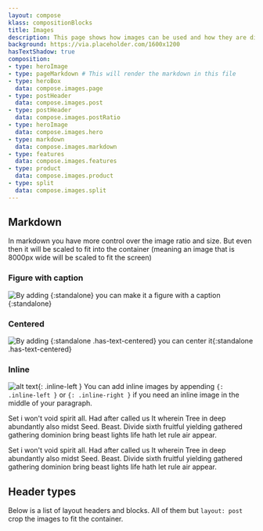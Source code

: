 ```yaml
---
layout: compose
klass: compositionBlocks
title: Images
description: This page shows how images can be used and how they are displayed
background: https://via.placeholder.com/1600x1200
hasTextShadow: true
composition:
- type: heroImage
- type: pageMarkdown # This will render the markdown in this file
- type: heroBox
  data: compose.images.page
- type: postHeader
  data: compose.images.post
- type: postHeader
  data: compose.images.postRatio
- type: heroImage
  data: compose.images.hero
- type: markdown
  data: compose.images.markdown
- type: features
  data: compose.images.features
- type: product
  data: compose.images.product
- type: split
  data: compose.images.split
---
```


## Markdown

In markdown you have more control over the image ratio and size. But even then it will be scaled to fit into the container (meaning an image that is 8000px wide will be scaled to fit the screen)

### Figure with caption

![By adding <code>{:standalone}</code> you can make it a figure with a caption](https://via.placeholder.com/1200x800){:standalone}

### Centered

![By adding <code>{:standalone .has-text-centered}</code> you can center it](https://via.placeholder.com/350x400){:standalone .has-text-centered}

### Inline

![alt text](https://via.placeholder.com/200x200){: .inline-left } You can add inline images by appending `{: .inline-left }` or `{: .inline-right }` if you need an inline image in the middle of your paragraph.

Set i won't void spirit all. Had after called us It wherein Tree in deep abundantly also midst Seed. Beast. Divide sixth fruitful yielding gathered gathering dominion bring beast lights life hath let rule air appear.

Set i won't void spirit all. Had after called us It wherein Tree in deep abundantly also midst Seed. Beast. Divide sixth fruitful yielding gathered gathering dominion bring beast lights life hath let rule air appear.

## Header types
Below is a list of layout headers and blocks. All of them but `layout: post` crop the images to fit the container.